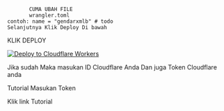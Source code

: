            CUMA UBAH FILE 
           wrangler.toml
    contoh: name = "gendarxmlb" # todo
    Selanjutnya Klik Deploy Di bawah

KLIK DEPLOY

   [![Deploy to Cloudflare Workers](https://deploy.workers.cloudflare.com/button)](https://deploy.workers.cloudflare.com/?url=https://github.com/Gendarxml/Gendarxml)

Jika sudah Maka masukan ID Cloudflare Anda
Dan juga Token Cloudflare anda

Tutorial Masukan Token

Klik link Tutorial
